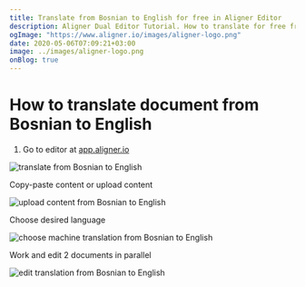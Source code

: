```yaml
---
title: Translate from Bosnian to English for free in Aligner Editor
description: Aligner Dual Editor Tutorial. How to translate for free from Bosnian to English. Aligner is multilingual document management platform. 
ogImage: "https://www.aligner.io/images/aligner-logo.png"
date: 2020-05-06T07:09:21+03:00
image: ../images/aligner-logo.png
onBlog: true
---
```


# How to translate document from Bosnian to English

1. Go to editor at [app.aligner.io](https://app.aligner.io "Aligner App web page")

![translate from Bosnian to English](../aligner-blank-editor.png "translate from Bosnian to English")

Copy-paste content or upload content

![upload content from Bosnian to English](../aligner-uploaded-document.png "upload content from Bosnian to English")

Choose desired language

![choose machine translation from Bosnian to English](../aligner-language-dropdown.png "choose machine translation from Bosnian to English")

Work and edit 2 documents in parallel

![edit translation from Bosnian to English](../aligner-double-sitded-editor.png "edit translation from Bosnian to English")

